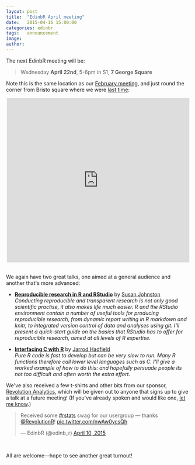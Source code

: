 ```yaml
---
layout: post
title:  "EdinbR April meeting"
date:   2015-04-16 15:00:00
categories: edinbr
tags:   announcement
image:
author:
---
```


The next EdinbR meeting will be:

> Wednesday **April 22nd**, 5-6pm in S1, **7 George Square**

Note this is the same location as our [February meeting](http://edinbr.org/edinbr/2015/01/30/our-first-meeting.html), and just round the corner from Bristo square where we were [last time](http://edinbr.org/edinbr/2015/03/11/march-meeting.html):

<iframe src="https://www.google.com/maps/embed?pb=!1m18!1m12!1m3!1d2234.2888876703746!2d-3.1892457999999544!3d55.9443647!2m3!1f0!2f0!3f0!3m2!1i1024!2i768!4f13.1!3m3!1m2!1s0x4887c78367403f5b%3A0x342d6b9392ffecc6!2s7+George+Square%2C+The+University+of+Edinburgh%2C+Edinburgh%2C+City+of+Edinburgh+EH8+9JZ!5e0!3m2!1sen!2suk!4v1422630144560" width="500" height="450" frameborder="0" style="border:0; margin: 0 auto; display: block;"></iframe>

<br/>

 We again have two great talks, one aimed at a general audience and another that's more advanced:

* [**Reproducible research in R and RStudio**](https://github.com/EdinbR/edinbr-talks/blob/master/2015-04-22/Johnston_IntroReproducibleResearchRstudio.pdf) by [Susan Johnston](https://twitter.com/susejohnston) <br />
 _Conducting reproducible and transparent research is not only good scientific practise, it also makes life much easier. R and the RStudio environment contain a number of useful tools for producing reproducible research, from dynamic report writing in R markdown and knitr, to integrated version control of data and analyses using git. I'll present a quick-start guide on the basics that RStudio has to offer for reproducible research, aimed at all levels of R expertise._

* [**Interfacing C with R**](https://github.com/EdinbR/edinbr-talks/blob/master/2015-04-22/Hadfield_InterfacingRwithC.pdf) by [Jarrod Hadfield](http://jarrod.bio.ed.ac.uk/jarrod.html) <br />
  _Pure R code is fast to develop but can be very slow to run. Many R functions therefore call lower level languages such as C. I'll give a worked example of how to do this: and hopefully persuade people its not too difficult and often worth the extra effort._

We've also received a few t-shirts and other bits from our sponsor, [Revolution Analytics](http://www.revolutionanalytics.com/), which will be given out to anyone that signs up to give a talk at a future meeting! (If you've already spoken and would like one, [let me know](mailto:ben@edinbr.org).)

<blockquote class="twitter-tweet tw-align-center " lang="en"><p>Received some <a href="https://twitter.com/hashtag/rstats?src=hash">#rstats</a> swag for our usergroup — thanks <a href="https://twitter.com/RevolutionR">@RevolutionR</a>! <a href="http://t.co/nwAw0ycsQh">pic.twitter.com/nwAw0ycsQh</a></p>&mdash; EdinbR (@edinb_r) <a href="https://twitter.com/edinb_r/status/586579903870607360">April 10, 2015</a></blockquote>
<script async src="//platform.twitter.com/widgets.js" charset="utf-8"></script>
 <br />
 
All are welcome—hope to see another great turnout!
